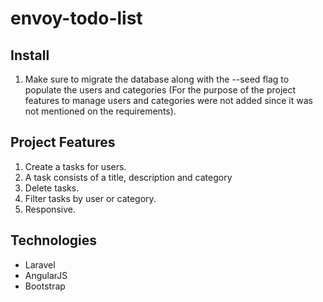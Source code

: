 # envoy-todo-list
## Install
1. Make sure to migrate the database along with the --seed flag to populate the users and categories (For the purpose of the project features to manage users and categories were not added since it was not mentioned on the requirements).

## Project Features
1. Create a tasks for users.
  1. A task consists of a title, description and category
2. Delete tasks.
3. Filter tasks by user or category.
4. Responsive.

## Technologies 
- Laravel
- AngularJS
- Bootstrap

